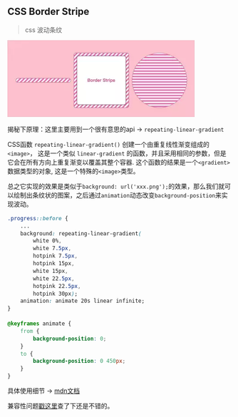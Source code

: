 ## CSS Border Stripe

> css 波动条纹

![preview](./preview/demo.webp)

揭秘下原理：这里主要用到一个很有意思的api -> `repeating-linear-gradient`

CSS函数 `repeating-linear-gradient()` 创建一个由重复线性渐变组成的`<image>`， 这是一个类似 `linear-gradient` 的函数，并且采用相同的参数，但是它会在所有方向上重复渐变以覆盖其整个容器. 这个函数的结果是一个`<gradient>` 数据类型的对象, 这是一个特殊的`<image>`类型。

总之它实现的效果是类似于`background: url('xxx.png');`的效果，那么我们就可以绘制出条纹状的图案，之后通过`animation`动态改变`background-position`来实现波动。

```css
.progress::before {
    ...
    background: repeating-linear-gradient(
        white 0%,
        white 7.5px,
        hotpink 7.5px,
        hotpink 15px,
        white 15px,
        white 22.5px,
        hotpink 22.5px,
        hotpink 30px);
    animation: animate 20s linear infinite;
}

@keyframes animate {
    from {
        background-position: 0;
    }
    to {
        background-position: 0 450px;
    }
}

```

具体使用细节 -> [mdn文档](https://developer.mozilla.org/zh-CN/docs/Web/CSS/repeating-linear-gradient)

兼容性问题[戳这里](https://caniuse.com/#search=repeating-linear-gradient)查了下还是不错的。
